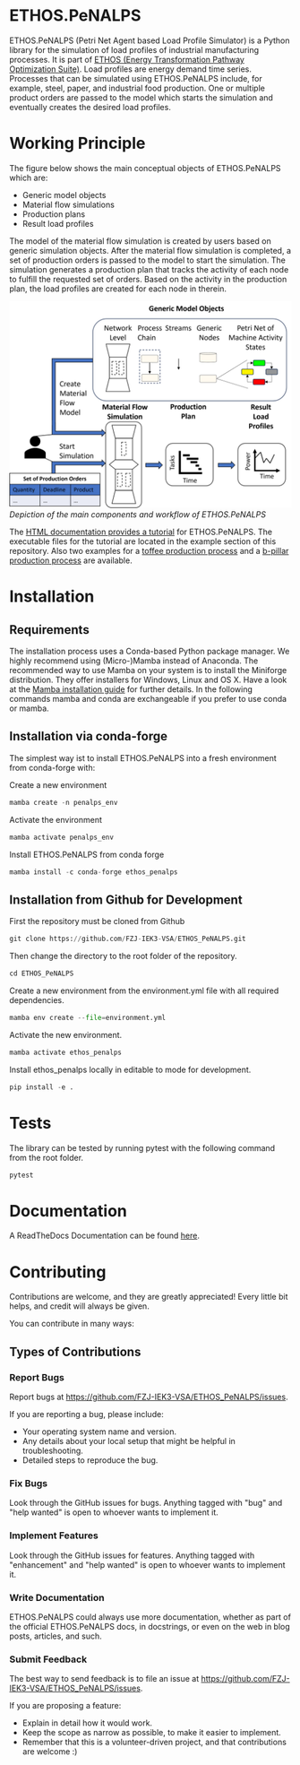 # ETHOS.PeNALPS

ETHOS.PeNALPS (Petri Net Agent based Load Profile Simulator) is a Python library for the simulation of load profiles of industrial manufacturing processes. It is part of [ETHOS (Energy Transformation Pathway Optimization Suite)](https://go.fzj.de/ethos_suite). Load profiles are energy demand time series. Processes that can be simulated using ETHOS.PeNALPS include, for example, steel, paper, and industrial food production. One or multiple product orders are passed to the model which starts the simulation and eventually creates the desired load profiles.

# Working Principle

The figure below shows the main conceptual objects of ETHOS.PeNALPS which are:

- Generic model objects
- Material flow simulations
- Production plans
- Result load profiles

The model of the material flow simulation is created by users based on generic simulation
objects. After the material flow simulation is completed, a set of production orders is passed to the model to start the simulation. The simulation generates a production plan that tracks the activity of each node to fulfill the requested set of orders. Based on the activity in the production plan, the load profiles are created for each node in therein. 


![Main Component Overview](paper/main_component_overview.png)
*Depiction of the main components and workflow of ETHOS.PeNALPS*

The [HTML documentation provides a tutorial](https://ethospenalps.readthedocs.io/en/latest/ethos_penalps_tutorial/overview.html) for ETHOS.PeNALPS. The executable files for the tutorial are located in the example section of this repository. Also two examples for a [toffee production process](https://ethospenalps.readthedocs.io/en/latest/examples/toffee_example.html) and a [b-pillar production process](https://ethospenalps.readthedocs.io/en/latest/examples/b_pillar_example.html) are available.


# Installation

## Requirements
The installation process uses a Conda-based Python package manager. We highly recommend using (Micro-)Mamba instead of Anaconda. The recommended way to use Mamba on your system is to install the Miniforge distribution. They offer installers for Windows, Linux and OS X. Have a look at the [Mamba installation guide](https://mamba.readthedocs.io/en/latest/installation/mamba-installation.html) for further details. In the following commands mamba and conda are exchangeable if you prefer to use conda or mamba. 


## Installation via conda-forge
The simplest way ist to install ETHOS.PeNALPS into a fresh environment from conda-forge with:

Create a new environment
```python
mamba create -n penalps_env 
```

Activate the environment
```python
mamba activate penalps_env
```

Install ETHOS.PeNALPS from conda forge
```python
mamba install -c conda-forge ethos_penalps
```

## Installation from Github for Development

First the repository must be cloned from Github

```python
git clone https://github.com/FZJ-IEK3-VSA/ETHOS_PeNALPS.git
```
Then change the directory to the root folder of the repository.
```python
cd ETHOS_PeNALPS
```

Create a new environment from the environment.yml file with all required dependencies.
```python
mamba env create --file=environment.yml
```

Activate the new environment.
```python
mamba activate ethos_penalps
```

Install ethos_penalps locally in editable to mode for development.
```python
pip install -e .
```

# Tests

The library can be tested by running pytest with the following command from the root folder.

```python
pytest
```

# Documentation 

A ReadTheDocs Documentation can be found [here](http://ethospenalps.readthedocs.io/).


# Contributing

Contributions are welcome, and they are greatly appreciated! Every little bit
helps, and credit will always be given.

You can contribute in many ways:

## Types of Contributions


### Report Bugs


Report bugs at https://github.com/FZJ-IEK3-VSA/ETHOS_PeNALPS/issues.

If you are reporting a bug, please include:

* Your operating system name and version.
* Any details about your local setup that might be helpful in troubleshooting.
* Detailed steps to reproduce the bug.

### Fix Bugs

Look through the GitHub issues for bugs. Anything tagged with "bug" and "help
wanted" is open to whoever wants to implement it.

### Implement Features

Look through the GitHub issues for features. Anything tagged with "enhancement"
and "help wanted" is open to whoever wants to implement it.

### Write Documentation

ETHOS.PeNALPS could always use more documentation, whether as part of the
official ETHOS.PeNALPS docs, in docstrings, or even on the web in blog posts,
articles, and such.

### Submit Feedback


The best way to send feedback is to file an issue at https://github.com/FZJ-IEK3-VSA/ETHOS_PeNALPS/issues.

If you are proposing a feature:

- Explain in detail how it would work.
- Keep the scope as narrow as possible, to make it easier to implement.
- Remember that this is a volunteer-driven project, and that contributions
  are welcome :)